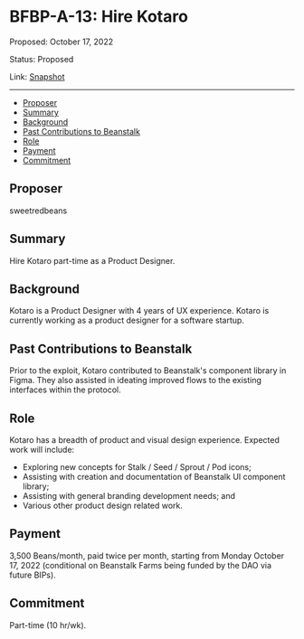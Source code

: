 # BFBP-A-13: Hire Kotaro

Proposed: October 17, 2022

Status: Proposed

Link: [Snapshot](https://snapshot.org/#/beanstalkfarmsbudget.eth/proposal/0x6fe25f46d660dce1692829fd5c1712740e0dadf283eaec953b584dbd6f56bc22)

---

- [Proposer](#proposer)
- [Summary](#summary)
- [Background](#background)
- [Past Contributions to Beanstalk](#past-contributions-to-beanstalk)
- [Role](#role)
- [Payment](#payment)
- [Commitment](#commitment)

## Proposer 

sweetredbeans

## Summary

Hire Kotaro part-time as a Product Designer.

## Background

Kotaro is a Product Designer with 4 years of UX experience. Kotaro is currently working as a product designer for a software startup.

## Past Contributions to Beanstalk 

Prior to the exploit, Kotaro contributed to Beanstalk's component library in Figma. They also assisted in ideating improved flows to the existing interfaces within the protocol.

## Role

Kotaro has a breadth of product and visual design experience. Expected work will include:
* Exploring new concepts for Stalk / Seed / Sprout / Pod icons;
* Assisting with creation and documentation of Beanstalk UI component library;
* Assisting with general branding development needs; and
* Various other product design related work.

## Payment

3,500 Beans/month, paid twice per month, starting from Monday October 17, 2022 (conditional on Beanstalk Farms being funded by the DAO via future BIPs). 

## Commitment

Part-time (10 hr/wk).
